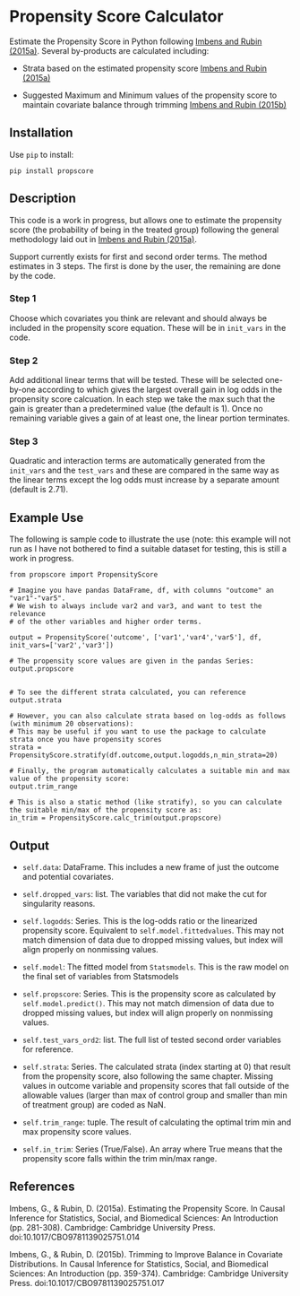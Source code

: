 # Propensity Score Calculator

Estimate the Propensity Score in Python following [Imbens and Rubin (2015a)](https://doi.org/10.1017/CBO9781139025751.014). Several by-products are calculated including:

- Strata based on the estimated propensity score [Imbens and Rubin (2015a)](https://doi.org/10.1017/CBO9781139025751.014)

- Suggested Maximum and Minimum values of the propensity score to maintain covariate balance through trimming [Imbens and Rubin (2015b)](https://doi.org/10.1017/CBO9781139025751.017)


## Installation
Use `pip` to install:
```
pip install propscore
```

## Description
This code is a work in progress, but allows one to estimate the propensity score (the probability of being in the treated group) following the general methodology laid out in [Imbens and Rubin (2015a)](https://doi.org/10.1017/CBO9781139025751.014).

Support currently exists for first and second order terms. The method estimates in 3 steps. The first is done by the user, the remaining are done by the code.

### Step 1
Choose which covariates you think are relevant and should always be included in the propensity score equation. These will be in `init_vars` in the code.

### Step 2
Add additional linear terms that will be tested. These will be selected one-by-one according to which gives the largest overall gain in log odds in the propensity score calcuation. In each step we take the max such that the gain is greater than a predetermined value (the default is 1). Once no remaining variable gives a gain of at least one, the linear portion terminates.

### Step 3
Quadratic and interaction terms are automatically generated from the `init_vars` and the `test_vars` and these are compared in the same way as the linear terms except the log odds must increase by a separate amount (default is 2.71).

## Example Use
The following is sample code to illustrate the use (note: this example will not run as I have not bothered to find a suitable dataset for testing, this is still a work in progress.
```
from propscore import PropensityScore

# Imagine you have pandas DataFrame, df, with columns "outcome" an "var1"-"var5".
# We wish to always include var2 and var3, and want to test the relevance
# of the other variables and higher order terms.

output = PropensityScore('outcome', ['var1','var4','var5'], df, init_vars=['var2','var3'])

# The propensity score values are given in the pandas Series:
output.propscore


# To see the different strata calculated, you can reference
output.strata

# However, you can also calculate strata based on log-odds as follows (with minimum 20 observations):
# This may be useful if you want to use the package to calculate strata once you have propensity scores
strata = PropensityScore.stratify(df.outcome,output.logodds,n_min_strata=20)

# Finally, the program automatically calculates a suitable min and max value of the propensity score:
output.trim_range

# This is also a static method (like stratify), so you can calculate the suitable min/max of the propensity score as:
in_trim = PropensityScore.calc_trim(output.propscore)

```

## Output

- `self.data`: DataFrame. This includes a new frame of just the outcome and potential covariates.

- `self.dropped_vars`: list. The variables that did not make the cut for singularity reasons.

- `self.logodds`: Series. This is the log-odds ratio or the linearized propensity score. Equivalent to `self.model.fittedvalues`. This may not match dimension of data due to dropped missing values, but index will align properly on nonmissing values.

- `self.model`: The fitted model from `Statsmodels`. This is the raw model on the final set of variables from Statsmodels

- `self.propscore`: Series. This is the propensity score as calculated by `self.model.predict()`. This may not match dimension of data due to dropped missing values, but index will align properly on nonmissing values.

- `self.test_vars_ord2`: list. The full list of tested second order variables for reference.

- `self.strata`: Series. The calculated strata (index starting at 0) that result from the propensity score, also following the same chapter. Missing values in outcome variable and propensity scores that fall outside of the allowable values (larger than max of control group and smaller than min of treatment group) are coded as NaN.

- `self.trim_range`: tuple. The result of calculating the optimal trim min and max propensity score values.

- `self.in_trim`: Series (True/False). An array where True means that the propensity score falls within the trim min/max range.

## References

Imbens, G., & Rubin, D. (2015a). Estimating the Propensity Score. In Causal Inference for Statistics, Social, and Biomedical Sciences: An Introduction (pp. 281-308). Cambridge: Cambridge University Press. doi:10.1017/CBO9781139025751.014

Imbens, G., & Rubin, D. (2015b). Trimming to Improve Balance in Covariate Distributions. In Causal Inference for Statistics, Social, and Biomedical Sciences: An Introduction (pp. 359-374). Cambridge: Cambridge University Press. doi:10.1017/CBO9781139025751.017
